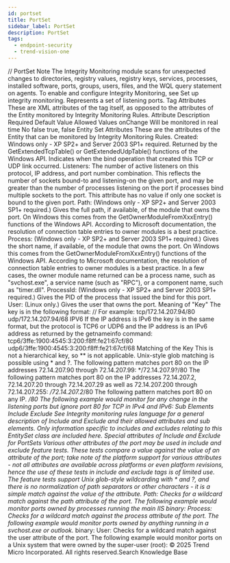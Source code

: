 ```yaml
---
id: portset
title: PortSet
sidebar_label: PortSet
description: PortSet
tags:
  - endpoint-security
  - trend-vision-one
---
```


/*<![CDATA[*/ $('#title').html($('meta[name=map-description]').attr('content')); /*]]>*/ PortSet Note The Integrity Monitoring module scans for unexpected changes to directories, registry values, registry keys, services, processes, installed software, ports, groups, users, files, and the WQL query statement on agents. To enable and configure Integrity Monitoring, see Set up integrity monitoring. Represents a set of listening ports. Tag Attributes These are XML attributes of the tag itself, as opposed to the attributes of the Entity monitored by Integrity Monitoring Rules. Attribute Description Required Default Value Allowed Values onChange Will be monitored in real time No false true, false Entity Set Attributes These are the attributes of the Entity that can be monitored by Integrity Monitoring Rules. Created: Windows only - XP SP2+ and Server 2003 SP1+ required. Returned by the GetExtendedTcpTable() or GetExtendedUdpTable() functions of the Windows API. Indicates when the bind operation that created this TCP or UDP link occurred. Listeners: The number of active listeners on this protocol, IP address, and port number combination. This reflects the number of sockets bound-to and listening-on the given port, and may be greater than the number of processes listening on the port if processes bind multiple sockets to the port. This attribute has no value if only one socket is bound to the given port. Path: (Windows only - XP SP2+ and Server 2003 SP1+ required.) Gives the full path, if available, of the module that owns the port. On Windows this comes from the GetOwnerModuleFromXxxEntry() functions of the Windows API. According to Microsoft documentation, the resolution of connection table entries to owner modules is a best practice. Process: (Windows only - XP SP2+ and Server 2003 SP1+ required.) Gives the short name, if available, of the module that owns the port. On Windows this comes from the GetOwnerModuleFromXxxEntry() functions of the Windows API. According to Microsoft documentation, the resolution of connection table entries to owner modules is a best practice. In a few cases, the owner module name returned can be a process name, such as "svchost.exe", a service name (such as "RPC"), or a component name, such as "timer.dll". ProcessId: (Windows only - XP SP2+ and Server 2003 SP1+ required.) Gives the PID of the process that issued the bind for this port. User: (Linux only.) Gives the user that owns the port. Meaning of "Key" The key is in the following format: <PROTOCOL>/<IP ADDRESS>/<PORT> For example: tcp/172.14.207.94/80 udp/172.14.207.94/68 IPV6 If the IP address is IPv6 the key is in the same format, but the protocol is TCP6 or UDP6 and the IP address is an IPv6 address as returned by the getnameinfo command: tcp6/3ffe:1900:4545:3:200:f8ff:fe21:67cf/80 udp6/3ffe:1900:4545:3:200:f8ff:fe21:67cf/68 Matching of the Key This is not a hierarchical key, so ** is not applicable. Unix-style glob matching is possible using * and ?. The following pattern matches port 80 on the IP addresses 72.14.207.90 through 72.14.207.99: */72.14.207.9?/80 The following pattern matches port 80 on the IP addresses 72.14.207.2, 72.14.207.20 through 72.14.207.29 as well as 72.14.207.200 through 72.14.207.255: */72.14.207.2*/80 The following pattern matches port 80 on any IP. */80 The following example would monitor for any change in the listening ports but ignore port 80 for TCP in IPv4 and IPv6: <PortSet> <include key="*"/> <exclude key="tcp*/*/80"/> </PortSet> Sub Elements Include Exclude See Integrity monitoring rules language for a general description of Include and Exclude and their allowed attributes and sub elements. Only information specific to includes and excludes relating to this EntitySet class are included here. Special attributes of Include and Exclude for PortSets Various other attributes of the port may be used in include and exclude feature tests. These tests compare a value against the value of an attribute of the port; take note of the platform support for various attributes - not all attributes are available across platforms or even platform revisions, hence the use of these tests in include and exclude tags is of limited use. The feature tests support Unix glob-style wildcarding with * and ?, and there is no normalization of path separators or other characters - it is a simple match against the value of the attribute. Path: Checks for a wildcard match against the path attribute of the port. The following example would monitor ports owned by processes running the main IIS binary: <PortSet> <include path="*\system32\inetsrv\inetinfo.exe"/> </PortSet> Process: Checks for a wildcard match against the process attribute of the port. The following example would monitor ports owned by anything running in a svchost.exe or outlook.* binary: <PortSet> <include process="svchost.exe"/> <include process="outlook.\*"/> </PortSet> User: Checks for a wildcard match against the user attribute of the port. The following example would monitor ports on a Unix system that were owned by the super-user (root): <PortSet> <include user="root"/> </PortSet> © 2025 Trend Micro Incorporated. All rights reserved.Search Knowledge Base